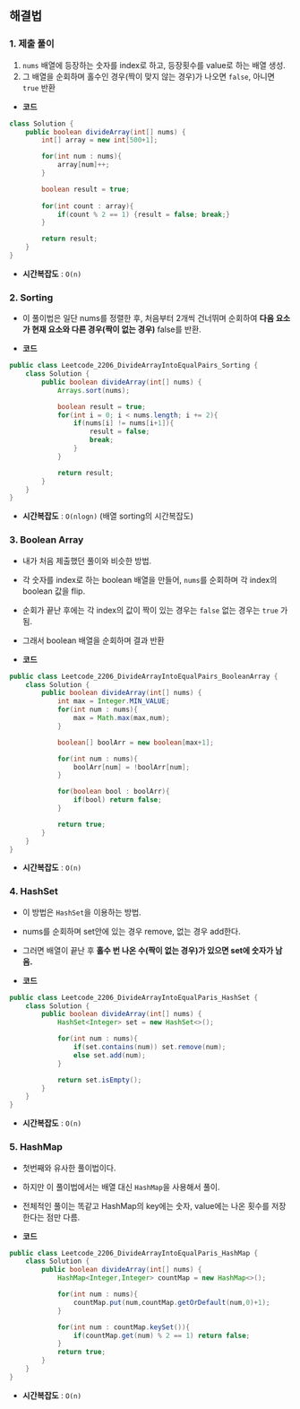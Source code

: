 ## 해결법
### 1. 제출 풀이
1. ```nums``` 배열에 등장하는 숫자를 index로 하고, 등장횟수를 value로 하는 배열 생성.
2. 그 배열을 순회하며 홀수인 경우(짝이 맞지 않는 경우)가 나오면 ```false```, 아니면 ```true``` 반환

* __코드__
```java
class Solution {
    public boolean divideArray(int[] nums) {
        int[] array = new int[500+1];

        for(int num : nums){
            array[num]++;
        }

        boolean result = true;
        
        for(int count : array){
            if(count % 2 == 1) {result = false; break;}
        }

        return result;
    }
}
```

* __시간복잡도__ : ```O(n)```

### 2. Sorting
* 이 풀이법은 일단 nums를 정렬한 후, 처음부터 2개씩 건너뛰며 순회하여 __다음 요소가 현재 요소와 다른 경우(짝이 없는 경우)__ false를 반환.
     
 
* __코드__
```java
public class Leetcode_2206_DivideArrayIntoEqualPairs_Sorting {
    class Solution {
        public boolean divideArray(int[] nums) {
            Arrays.sort(nums);

            boolean result = true;
            for(int i = 0; i < nums.length; i += 2){
                if(nums[i] != nums[i+1]){
                    result = false;
                    break;
                }
            }

            return result;
        }
    }
}
```

* __시간복잡도__ : ```O(nlogn)``` (배열 sorting의 시간복잡도)

### 3. Boolean Array
* 내가 처음 제출했던 풀이와 비슷한 방법.
* 각 숫자를 index로 하는 boolean 배열을 만들어, ```nums```를 순회하며 각 index의 boolean 값을 flip.
* 순회가 끝난 후에는 각 index의 값이 짝이 있는 경우는 ```false``` 없는 경우는 ```true``` 가 됨.
* 그래서 boolean 배열을 순회하며 결과 반환
  

* __코드__
```java
public class Leetcode_2206_DivideArrayIntoEqualPairs_BooleanArray {
    class Solution {
        public boolean divideArray(int[] nums) {
            int max = Integer.MIN_VALUE;
            for(int num : nums){
                max = Math.max(max,num);
            }

            boolean[] boolArr = new boolean[max+1];

            for(int num : nums){
                boolArr[num] = !boolArr[num];
            }

            for(boolean bool : boolArr){
                if(bool) return false;
            }

            return true;
        }
    }
}
```

* __시간복잡도__ : ```O(n)```

### 4. HashSet
* 이 방법은 ```HashSet```을 이용하는 방법.
* nums를 순회하며 set안에 있는 경우 remove, 없는 경우 add한다.
* 그러면 배열이 끝난 후 __홀수 번 나온 수(짝이 없는 경우)가 있으면 set에 숫자가 남음.__    
 

* __코드__
```java
public class Leetcode_2206_DivideArrayIntoEqualParis_HashSet {
    class Solution {
        public boolean divideArray(int[] nums) {
            HashSet<Integer> set = new HashSet<>();

            for(int num : nums){
                if(set.contains(num)) set.remove(num);
                else set.add(num);
            }

            return set.isEmpty();
        }
    }
}
```

* __시간복잡도__ : ```O(n)```

### 5. HashMap
* 첫번째와 유사한 풀이법이다.
* 하지만 이 풀이법에서는 배열 대신 ```HashMap```을 사용해서 풀이.
* 전체적인 풀이는 똑같고 HashMap의 key에는 숫자, value에는 나온 횟수를 저장한다는 점만 다름.    
  

* __코드__
```java
public class Leetcode_2206_DivideArrayIntoEqualParis_HashMap {
    class Solution {
        public boolean divideArray(int[] nums) {
            HashMap<Integer,Integer> countMap = new HashMap<>();

            for(int num : nums){
                countMap.put(num,countMap.getOrDefault(num,0)+1);
            }

            for(int num : countMap.keySet()){
                if(countMap.get(num) % 2 == 1) return false;
            }
            return true;
        }
    }
}
```

* __시간복잡도__ : ```O(n)```